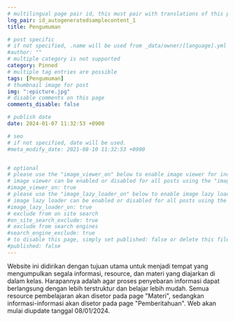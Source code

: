```yaml
---
# multilingual page pair id, this must pair with translations of this page. (This name must be unique)
lng_pair: id_autogeneratedsamplecontent_1
title: Pengumuman

# post specific
# if not specified, .name will be used from _data/owner/[language].yml
#author: ""
# multiple category is not supported
category: Pinned
# multiple tag entries are possible
tags: [Pengumuman]
# thumbnail image for post
img: ":epicture.jpg"
# disable comments on this page
comments_disable: false

# publish date
date: 2024-01-07 11:32:53 +0900

# seo
# if not specified, date will be used.
#meta_modify_date: 2021-08-10 11:32:53 +0900


# optional
# please use the "image_viewer_on" below to enable image viewer for individual pages or posts (_posts/ or [language]/_posts folders).
# image viewer can be enabled or disabled for all posts using the "image_viewer_posts: true" setting in _data/conf/main.yml.
#image_viewer_on: true
# please use the "image_lazy_loader_on" below to enable image lazy loader for individual pages or posts (_posts/ or [language]/_posts folders).
# image lazy loader can be enabled or disabled for all posts using the "image_lazy_loader_posts: true" setting in _data/conf/main.yml.
#image_lazy_loader_on: true
# exclude from on site search
#on_site_search_exclude: true
# exclude from search engines
#search_engine_exclude: true
# to disable this page, simply set published: false or delete this file
#published: false
---
```


Website ini didirikan dengan tujuan utama untuk menjadi tempat yang mengumpulkan segala informasi, resource, dan materi yang diajarkan di dalam kelas. Harapannya adalah agar proses penyebaran informasi dapat berlangsung dengan lebih terstruktur dan belajar lebih mudah. Semua resource pembelajaran akan disetor pada page "Materi", sedangkan informasi-informasi akan disetor pada page "Pemberitahuan". Web akan mulai diupdate tanggal 08/01/2024.
